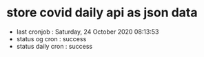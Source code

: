 # store covid daily api as json data

- last cronjob : Saturday, 24 October 2020 08:13:53
- status og cron : success
- status daily cron : success
      
      
